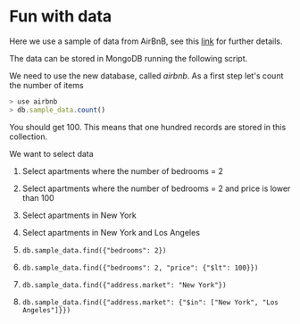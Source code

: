 # Fun with data

Here we use a sample of data from AirBnB, see this [link](http://insideairbnb.com/get-the-data.html)
for further details.

The data can be stored in MongoDB running the
following script. 


We need to use the new database, called *airbnb*.
As a first step let's count the number of items
```javascript
> use airbnb
> db.sample_data.count()
```
You should get 100. This means that one hundred records are
stored in this collection.



We want to select data 
1. Select apartments where the number of bedrooms = 2
2. Select apartments where the number of bedrooms = 2 and price is lower than 100
3. Select apartments in New York
4. Select apartments in New York and Los Angeles 



1. `db.sample_data.find({"bedrooms": 2})`
2. `db.sample_data.find({"bedrooms": 2, "price": {"$lt": 100}})`
3. `db.sample_data.find({"address.market": "New York"})`
4. `db.sample_data.find({"address.market": {"$in": ["New York", "Los Angeles"]}})`
